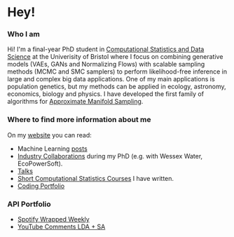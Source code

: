 # Hey!
### Who I am
Hi! I'm a final-year PhD student in [Computational Statistics and Data Science](https://compass.blogs.bristol.ac.uk/students/mauro-camara-escudero/) at the Univerisity of Bristol where I focus on combining generative models (VAEs, GANs and Normalizing Flows) with scalable sampling methods (MCMC and SMC samplers) to perform likelihood-free inference in large and complex big data applications. One of my main applications is population genetics, but my methods can be applied in ecology, astronomy, economics, biology and physics. I have developed the first family of algorithms for [Approximate Manifold Sampling](https://maurocamaraescudero.netlify.app/talk/bayescomp2023/).

### Where to find more information about me
On my [website](https://maurocamaraescudero.netlify.app/) you can read:
- Machine Learning [posts](https://maurocamaraescudero.netlify.app/post/)
- [Industry Collaborations](https://maurocamaraescudero.netlify.app/industry/) during my PhD (e.g. with Wessex Water, EcoPowerSoft).
- [Talks](https://maurocamaraescudero.netlify.app/#talk)
- [Short Computational Statistics Courses](https://maurocamaraescudero.netlify.app/ramblings/) I have written.
- [Coding Portfolio](https://maurocamaraescudero.netlify.app/#projects)

### API Portfolio
- [Spotify Wrapped Weekly](https://maurocamaraescudero.netlify.app/project/spotify_mood_ring/)
- [YouTube Comments LDA + SA](https://maurocamaraescudero.netlify.app/project/breaking_italy/)

<!--
**MauroCE/mauroce** is a ✨ _special_ ✨ repository because its `README.md` (this file) appears on your GitHub profile.

Here are some ideas to get you started:

- 🔭 I’m currently working on ...
- 🌱 I’m currently learning ...
- 👯 I’m looking to collaborate on ...
- 🤔 I’m looking for help with ...
- 💬 Ask me about ...
- 📫 How to reach me: ...
- 😄 Pronouns: ...
- ⚡ Fun fact: ...
-->
